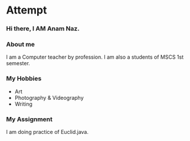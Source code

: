 # Attempt
### Hi there, I AM Anam Naz.

### About me
I am a Computer teacher by profession. I am also a students of MSCS 1st semester.

### My Hobbies
- Art
- Photography & Videography
- Writing

### My Assignment
I am doing practice of Euclid.java.
